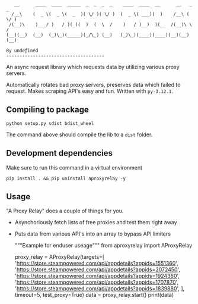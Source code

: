 ```
   __      ____  ____  _____  _  _  _  _    ____  ____  __      __   _  _ 
  /__\    (  _ \(  _ \(  _  )( \/ )( \/ )  (  _ \( ___)(  )    /__\ ( \/ )
 /(__)\    )___/ )   / )(_)(  )  (  \  /    )   / )__)  )(__  /(__)\ \  / 
(__)(__)  (__)  (_)\_)(_____)(_/\_) (__)   (_)\_)(____)(____)(__)(__)(__) 

By undeƒined
-------------------------------------
```
An async request library which requests data by utilizing various proxy servers.

Automatically rotates bad proxy servers, preserves data which failed to request.
Makes scraping API's easy and fun. Written with `py-3.12.1`.


## Compiling to package

    python setup.py sdist bdist_wheel

The command above should compile the lib to a `dist` folder.


## Development dependencies
Make sure to run this command in a virtual environment

    pip install . && pip uninstall aproxyrelay -y

## Usage
"A Proxy Relay" does a couple of things for you.
- Asynchoriously fetch lists of free proxies and test them right away
- Puts data from various API's into an array to bypass API limiters

    """Example for enduser useage"""
    from aproxyrelay import AProxyRelay

    proxy_relay = AProxyRelay(targets=[
        'https://store.steampowered.com/api/appdetails?appids=1551360',
        'https://store.steampowered.com/api/appdetails?appids=2072450',
        'https://store.steampowered.com/api/appdetails?appids=1924360',
        'https://store.steampowered.com/api/appdetails?appids=1707870',
        'https://store.steampowered.com/api/appdetails?appids=1839880',
    ], timeout=5, test_proxy=True)
    data = proxy_relay.start()
    print(data)
